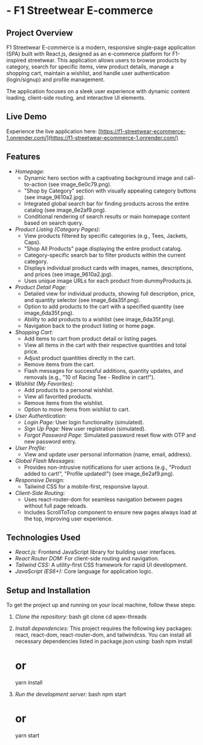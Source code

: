#  - F1 Streetwear E-commerce

## Project Overview

F1 Streetwear E-commerce is a modern, responsive single-page application (SPA) built with React.js, designed as an e-commerce platform for F1-inspired streetwear. This application allows users to browse products by category, search for specific items, view product details, manage a shopping cart, maintain a wishlist, and handle user authentication (login/signup) and profile management.

The application focuses on a sleek user experience with dynamic content loading, client-side routing, and interactive UI elements.

## Live Demo

Experience the live application here: [https://f1-streetwear-ecommerce-1.onrender.com/](https://f1-streetwear-ecommerce-1.onrender.com/)

## Features

* *Homepage:*
    * Dynamic hero section with a captivating background image and call-to-action (see image_6e0c79.png).
    * "Shop by Category" section with visually appealing category buttons (see image_9610a2.jpg).
    * Integrated global search bar for finding products across the entire catalog (see image_6e2af9.png).
    * Conditional rendering of search results or main homepage content based on search query.
* *Product Listing (Category Pages):*
    * View products filtered by specific categories (e.g., Tees, Jackets, Caps).
    * "Shop All Products" page displaying the entire product catalog.
    * Category-specific search bar to filter products within the current category.
    * Displays individual product cards with images, names, descriptions, and prices (see image_9610a2.jpg).
    * Uses unique image URLs for each product from dummyProducts.js.
* *Product Detail Page:*
    * Detailed view for individual products, showing full description, price, and quantity selector (see image_6da35f.png).
    * Option to add products to the cart with a specified quantity (see image_6da35f.png).
    * Ability to add products to a wishlist (see image_6da35f.png).
    * Navigation back to the product listing or home page.
* *Shopping Cart:*
    * Add items to cart from product detail or listing pages.
    * View all items in the cart with their respective quantities and total price.
    * Adjust product quantities directly in the cart.
    * Remove items from the cart.
    * Flash messages for successful additions, quantity updates, and removals (e.g., "10 of Racing Tee - Redline in cart!").
* *Wishlist (My Favorites):*
    * Add products to a personal wishlist.
    * View all favorited products.
    * Remove items from the wishlist.
    * Option to move items from wishlist to cart.
* *User Authentication:*
    * *Login Page:* User login functionality (simulated).
    * *Sign Up Page:* New user registration (simulated).
    * *Forgot Password Page:* Simulated password reset flow with OTP and new password entry.
* *User Profile:*
    * View and update user personal information (name, email, address).
* *Global Flash Messages:*
    * Provides non-intrusive notifications for user actions (e.g., "Product added to cart!", "Profile updated!") (see image_6e2af9.png).
* *Responsive Design:*
    * Tailwind CSS for a mobile-first, responsive layout.
* *Client-Side Routing:*
    * Uses react-router-dom for seamless navigation between pages without full page reloads.
    * Includes ScrollToTop component to ensure new pages always load at the top, improving user experience.

## Technologies Used

* *React.js:* Frontend JavaScript library for building user interfaces.
* *React Router DOM:* For client-side routing and navigation.
* *Tailwind CSS:* A utility-first CSS framework for rapid UI development.
* *JavaScript (ES6+):* Core language for application logic.

## Setup and Installation

To get the project up and running on your local machine, follow these steps:

1.  *Clone the repository:*
    bash
    git clone <repository-url>
    cd apex-threads
    

2.  *Install dependencies:*
    This project requires the following key packages: react, react-dom, react-router-dom, and tailwindcss.
    You can install all necessary dependencies listed in package.json using:
    bash
    npm install
    # or
    yarn install
    

3.  *Run the development server:*
    bash
    npm start
    # or
    yarn start
    
